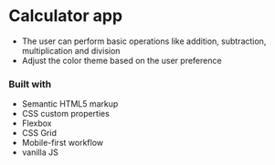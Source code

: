 # Calculator app

- The user can perform basic operations like addition, subtraction, multiplication and division
- Adjust the color theme based on the user preference

### Built with 
- Semantic HTML5 markup
- CSS custom properties
- Flexbox
- CSS Grid
- Mobile-first workflow
- vanilla JS
